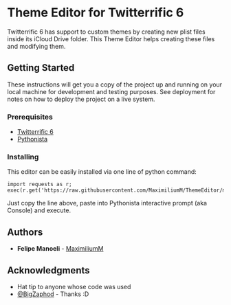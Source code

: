 # Theme Editor for Twitterrific 6

Twitterrific 6 has support to custom themes by creating new plist files inside its iCloud Drive folder. This Theme Editor helps creating these files and modifying them.

## Getting Started

These instructions will get you a copy of the project up and running on your local machine for development and testing purposes. See deployment for notes on how to deploy the project on a live system.

### Prerequisites

- [Twitterrific 6](https://twitterrific.com/ios)
- [Pythonista](http://omz-software.com/pythonista/)

### Installing

This editor can be easily installed via one line of python command:

```
import requests as r; exec(r.get('https://raw.githubusercontent.com/MaximiliumM/ThemeEditor/master/install.py').text)
```

Just copy the line above, paste into Pythonista interactive prompt (aka Console) and execute.

## Authors

* **Felipe Manoeli** - [MaximiliumM](https://www.twitter.com/MaximiliumM)

## Acknowledgments

* Hat tip to anyone whose code was used
* [@BigZaphod](https://www.twitter.com/BigZaphod) - Thanks :D
